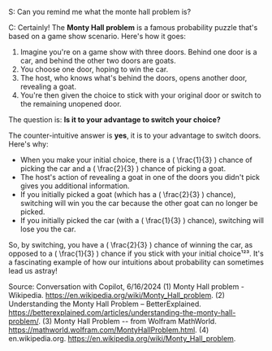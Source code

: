 
S:
Can you remind me what the monte hall problem is?

C:
Certainly! The **Monty Hall problem** is a famous probability puzzle that's based on a game show scenario. Here's how it goes:

1. Imagine you're on a game show with three doors. Behind one door is a car, and behind the other two doors are goats.
2. You choose one door, hoping to win the car.
3. The host, who knows what's behind the doors, opens another door, revealing a goat.
4. You're then given the choice to stick with your original door or switch to the remaining unopened door.

The question is: **Is it to your advantage to switch your choice?**

The counter-intuitive answer is **yes**, it is to your advantage to switch doors. Here's why:

- When you make your initial choice, there is a \( \frac{1}{3} \) chance of picking the car and a \( \frac{2}{3} \) chance of picking a goat.
- The host's action of revealing a goat in one of the doors you didn't pick gives you additional information.
- If you initially picked a goat (which has a \( \frac{2}{3} \) chance), switching will win you the car because the other goat can no longer be picked.
- If you initially picked the car (with a \( \frac{1}{3} \) chance), switching will lose you the car.

So, by switching, you have a \( \frac{2}{3} \) chance of winning the car, as opposed to a \( \frac{1}{3} \) chance if you stick with your initial choice¹²³. It's a fascinating example of how our intuitions about probability can sometimes lead us astray!

Source: Conversation with Copilot, 6/16/2024
(1) Monty Hall problem - Wikipedia. https://en.wikipedia.org/wiki/Monty_Hall_problem.
(2) Understanding the Monty Hall Problem – BetterExplained. https://betterexplained.com/articles/understanding-the-monty-hall-problem/.
(3) Monty Hall Problem -- from Wolfram MathWorld. https://mathworld.wolfram.com/MontyHallProblem.html.
(4) en.wikipedia.org. https://en.wikipedia.org/wiki/Monty_Hall_problem.

